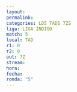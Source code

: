 ```yaml
---
layout: 
permalink: 
categories: LD5 TADS 7ZS
liga: LIGA INDIGO
match: 5
local: TAD
r1: 0
r2: 0
out: 7Z
stream: 
hora: 
fecha: 
ronda: "5"
---
```

